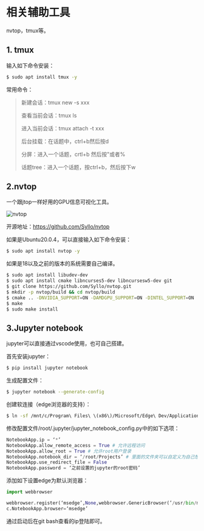 # 相关辅助工具

nvtop，tmux等。



## 1. tmux

输入如下命令安装：

```bash
$ sudo apt install tmux -y
```

常用命令：

>新建会话：tmux new -s xxx
>
>查看当前会话：tmux ls
>
>进入当前会话：tmux attach -t xxx
>
>后台挂载：在话题中，ctrl+b然后按d
>
>分屏：进入一个话题，crtl+b 然后按"或者%
>
>话题tree：进入一个话题，按ctrl+b，然后按下w



## 2.nvtop

一个跟jtop一样好用的GPU信息可视化工具。

![nvtop](https://github.com/zihan987/wsl2-config/blob/main/image/nvtop.png)

开源地址：https://github.com/Syllo/nvtop

如果是Ubuntu20.0.4，可以直接输入如下命令安装：

```bash
$ sudo apt install nvtop -y
```

如果是18以及之前的版本的系统需要自己编译。

```bash
$ sudo apt install libudev-dev
$ sudo apt install cmake libncurses5-dev libncursesw5-dev git
$ git clone https://github.com/Syllo/nvtop.git
$ mkdir -p nvtop/build && cd nvtop/build
$ cmake .. -DNVIDIA_SUPPORT=ON -DAMDGPU_SUPPORT=ON -DINTEL_SUPPORT=ON
$ make
$ sudo make install
```



## 3.Jupyter notebook

jupyter可以直接通过vscode使用，也可自己搭建。

首先安装jupyter：

```bash
$ pip install jupyter notebook
```

生成配置文件：

```bash
$ jupyter notebook --generate-config
```

创建软连接（edge浏览器的支持）：

```bash
$ ln -sf /mnt/c/Program\ Files\ \(x86\)/Microsoft/Edge\ Dev/Application/msedge.exe /usr/bin/msedge
```

修改配置文件/root/.jupyter/jupyter_notebook_config.py中的如下选项：

```python
NotebookApp.ip = ‘*’
NotebookApp.allow_remote_access = True # 允许远程访问
NotebookApp.allow_root = True # 允许root用户登录
NotebookApp.notebook_dir = ‘/root/Projects’ # 里面的文件夹可以自定义为自己想要的项目文件夹
NotebookApp.use_redirect_file = False
NotebookApp.password = ‘之前设置的jupyter的root密码’
```

添加如下设置edge为默认浏览器：

```python
import webbrowser

webbrowser.register(‘msedge’,None,webbrowser.GenericBrowser(’/usr/bin/msedge’))
c.NotebookApp.browser=‘msedge’
```

通过启动后在git bash查看的ip登陆即可。

